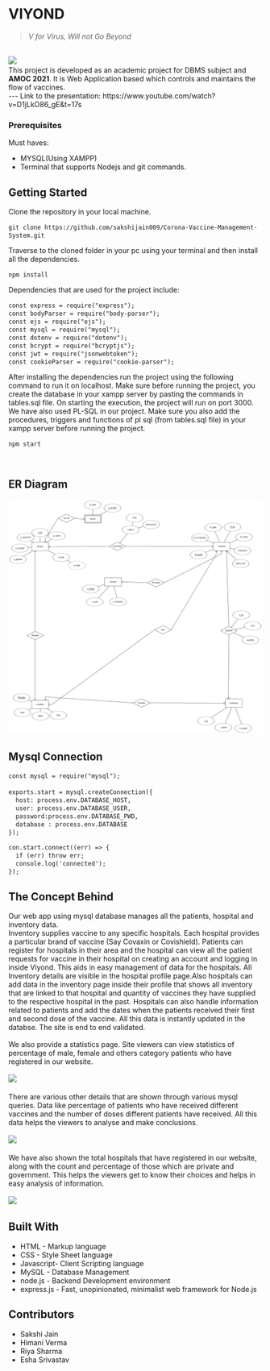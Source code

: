 # VIYOND 
> _V for Virus, Will not Go Beyond_
<br>
<img src="refer/viyond.png"><br>
This project is developed as an academic project for DBMS subject and <b>AMOC 2021</b>. It is Web Application based which controls and maintains the flow of vaccines.<br>
---
Link to the presentation: https://www.youtube.com/watch?v=D1jLkO86_gE&t=17s

### Prerequisites
Must haves:
- MYSQL(Using XAMPP)
- Terminal that supports Nodejs and git commands.


## Getting Started
Clone the repository in your local machine.
```
git clone https://github.com/sakshijain009/Corona-Vaccine-Management-System.git
```

Traverse to the cloned folder in your pc using your terminal and then install all the dependencies.<br>
```
npm install 
```

Dependencies that are used for the project include:
<br>

```
const express = require("express");
const bodyParser = require("body-parser");
const ejs = require("ejs");
const mysql = require("mysql");
const dotenv = require("dotenv");
const bcrypt = require("bcryptjs");
const jwt = require("jsonwebtoken");
const cookieParser = require("cookie-parser");
```
After installing the dependencies run the project using the following command to run it on localhost. Make sure before running the project, you create the database in your xampp server by pasting the commands in tables.sql file. On starting the execution, the project will run on port 3000. We have also used PL-SQL in our project. Make sure you also add the procedures, triggers and functions of pl sql (from tables.sql file) in your xampp server before running the project.<br>
```
npm start
```
<br>


## ER Diagram
<img src="refer/er.png">
<br>

## Mysql Connection
```
const mysql = require("mysql");

exports.start = mysql.createConnection({ 
  host: process.env.DATABASE_HOST, 
  user: process.env.DATABASE_USER, 
  password:process.env.DATABASE_PWD,
  database : process.env.DATABASE
});
```
```
con.start.connect((err) => {
  if (err) throw err;
  console.log('connected');
});
```


## The Concept Behind
Our web app using mysql database manages all the patients, hospital and inventory data.<br>
Inventory supplies vaccine to any specific hospitals. Each hospital provides a particular brand of vaccine (Say Covaxin or Covishield). Patients can register for hospitals in their area and the hospital can view all the patient requests for vaccine in their hospital on creating an account and logging in inside Viyond. This aids in easy management of data for the hospitals. All Inventory details are visible in the hospital profile page.Also hospitals can add data in the inventory page inside their profile that shows all inventory that are linked to that hospital and quantity of vaccines they have supplied to the respective hospital in the past. Hospitals can also handle information related to patients and add the dates when the patients received their first and second dose of the vaccine. All this data is instantly updated in the databse. The site is end to end validated.<br><br>
We also provide a statistics page. Site viewers can view statistics of percentage of male, female and others category patients who have registered in our website. <br><br>
<img src="refer/gender.png">
<br><br>There are various other details that are shown through various mysql queries. Data like percentage of patients who have received different vaccines and the number of doses different patients have received. All this data helps the viewers to analyse and make conclusions.<br><br>
<img src="refer/details.png">
<br><br> We have also shown the total hospitals that have registered in our website, along with the count and percentage of those which are private and government. This helps the viewers get to know their choices and helps in easy analysis of information.<br><br>
<img src="refer/hospital.png">
<br>

## Built With
- HTML - Markup language
- CSS - Style Sheet language
- Javascript- Client Scripting language
- MySQL - Database Management
- node.js - Backend Development environment
- express.js - Fast, unopinionated, minimalist web framework for Node.js

## Contributors
- Sakshi Jain
- Himani Verma 
- Riya Sharma
- Esha Srivastav

